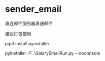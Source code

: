 # sender_email

直连邮件服务器发送邮件


建议打包使用


pip3 install pyinstaller


pyinstaller -F .\SalaryEmailRun.py --noconsole
